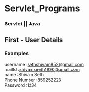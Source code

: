 # Servlet_Programs
### Servlet || Java

## First - User Details
### Examples 
username :sethshivam852@gmail.com <br>
mailId :shivamseeth1996@gmail.com  <br>
name :Shivam Seth  <br>
Phone Number :859252223  <br>
Password :1234 <br>
